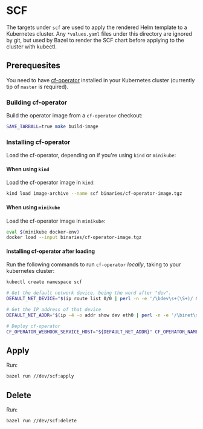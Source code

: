 # SCF

The targets under `scf` are used to apply the rendered Helm template to a Kubernetes cluster.
Any `*values.yaml` files under this directory are ignored by git, but used by Bazel to render the
SCF chart before applying to the cluster with kubectl.

## Prerequesites

You need to have [cf-operator] installed in your Kubernetes cluster (currently
tip of `master` is required).

[cf-operator]: https://github.com/cloudfoundry-incubator/cf-operator

### Building cf-operator

Build the operator image from a `cf-operator` checkout:

```sh
SAVE_TARBALL=true make build-image
```

### Installing cf-operator

Load the cf-operator, depending on if you're using `kind` or `minikube`:

#### When using `kind`

Load the cf-operator image in `kind`:

```sh
kind load image-archive --name scf binaries/cf-operator-image.tgz
```

#### When using `minikube`

Load the cf-operator image in `minikube`:

```sh
eval $(minikube docker-env)
docker load --input binaries/cf-operator-image.tgz
```

#### Installing cf-operator after loading

Run the following commands to run `cf-operator` _locally_, taking to your
kubernetes cluster:

```sh
kubectl create namespace scf

# Get the default network device, being the word after "dev".
DEFAULT_NET_DEVICE="$(ip route list 0/0 | perl -n -e '/\bdev\s+(\S+)/ && print $1')"

# Get the IP address of that device
DEFAULT_NET_ADDR="$(ip -4 -o addr show dev eth0 | perl -n -e '/\binet\s+([^\/]+)/ && print $1')"

# Deploy cf-operator
CF_OPERATOR_WEBHOOK_SERVICE_HOST="${DEFAULT_NET_ADDR}" CF_OPERATOR_NAMESPACE=scf SKIP_IMAGE=true make up
```

## Apply

Run:

```sh
bazel run //dev/scf:apply
```

## Delete

Run:

```sh
bazel run //dev/scf:delete
```
